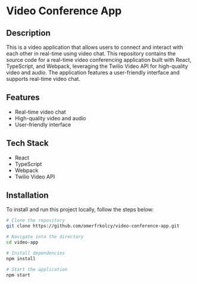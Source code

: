 # Video Conference App

## Description

This is a video application that allows users to connect and interact with each other in real-time using video chat. This repository contains the source code for a real-time video conferencing application built with React, TypeScript, and Webpack, leveraging the Twilio Video API for high-quality video and audio. The application features a user-friendly interface and supports real-time video chat. 

## Features

- Real-time video chat
- High-quality video and audio
- User-friendly interface

## Tech Stack

- React
- TypeScript
- Webpack
- Twilio Video API

## Installation

To install and run this project locally, follow the steps below:

```bash
# Clone the repository
git clone https://github.com/omerfrkolcy/video-conference-app.git

# Navigate into the directory
cd video-app

# Install dependencies
npm install

# Start the application
npm start